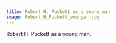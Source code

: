 ```yaml
---
title: Robert H. Puckett as a young man
image: Robert_H_Puckett_younger.jpg
---
```


Robert H. Puckett as a young man.